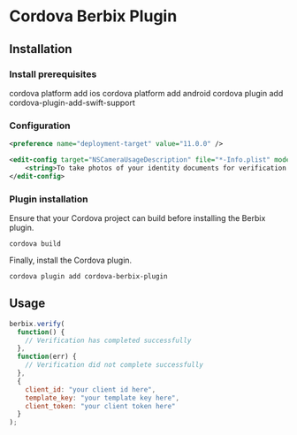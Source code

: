 # Cordova Berbix Plugin

## Installation

### Install prerequisites

cordova platform add ios
cordova platform add android
cordova plugin add cordova-plugin-add-swift-support

### Configuration

```xml
<preference name="deployment-target" value="11.0.0" />
```

```xml
<edit-config target="NSCameraUsageDescription" file="*-Info.plist" mode="merge">
    <string>To take photos of your identity documents for verification purposes.</string>
</edit-config>
```

### Plugin installation

Ensure that your Cordova project can build before installing the Berbix plugin.

    cordova build

Finally, install the Cordova plugin.

    cordova plugin add cordova-berbix-plugin

## Usage

```javascript
berbix.verify(
  function() {
    // Verification has completed successfully
  },
  function(err) {
    // Verification did not complete successfully
  },
  {
    client_id: "your client id here",
    template_key: "your template key here",
    client_token: "your client token here"
  }
);
```
